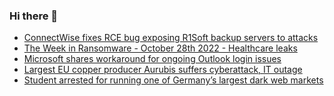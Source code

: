 ### Hi there 👋

<!--START_SECTION:feed-->
* [ConnectWise fixes RCE bug exposing R1Soft backup servers to attacks](https://www.bleepingcomputer.com/news/security/connectwise-fixes-rce-bug-exposing-r1soft-backup-servers-to-attacks/)
* [The Week in Ransomware - October 28th 2022 - Healthcare leaks](https://www.bleepingcomputer.com/news/security/the-week-in-ransomware-october-28th-2022-healthcare-leaks/)
* [Microsoft shares workaround for ongoing Outlook login issues](https://www.bleepingcomputer.com/news/microsoft/microsoft-shares-workaround-for-ongoing-outlook-login-issues/)
* [Largest EU copper producer Aurubis suffers cyberattack, IT outage](https://www.bleepingcomputer.com/news/security/largest-eu-copper-producer-aurubis-suffers-cyberattack-it-outage/)
* [Student arrested for running one of Germany’s largest dark web markets](https://www.bleepingcomputer.com/news/security/student-arrested-for-running-one-of-germany-s-largest-dark-web-markets/)
<!--END_SECTION:feed-->

<!--
**frankenk/frankenk** is a ✨ _special_ ✨ repository because its `README.md` (this file) appears on your GitHub profile.

Here are some ideas to get you started:

- 🔭 I’m currently working on ...
- 🌱 I’m currently learning ...
- 👯 I’m looking to collaborate on ...
- 🤔 I’m looking for help with ...
- 💬 Ask me about ...
- 📫 How to reach me: ...
- 😄 Pronouns: ...
- ⚡ Fun fact: ...
-->




